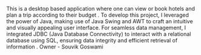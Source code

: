 This is a desktop based application where one can view or book hotels and plan a trip according to their budget . To develop this project, I leveraged the power of Java, making use of Java Swing and AWT to craft an intuitive and visually appealing user interface. For seamless data management, I integrated JDBC (Java Database Connectivity) to interact with a relational database using SQL, ensuring data integrity and 
efficient retrieval of information . 
                                    Owner - Souvik Goswami
